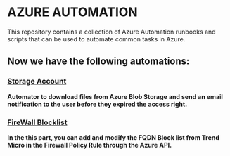 # AZURE AUTOMATION


This repository contains a collection of Azure Automation runbooks and scripts that can be used to automate common tasks in Azure.

## Now we have the following automations:

### [Storage Account](Storage_account)
**Automator to download files from Azure Blob Storage and send an email notification to the user before they expired the access right.**

### [FireWall Blocklist](FireWall_Blocklist)
**In the this part, you can add and modify the FQDN Block list from Trend Micro in the Firewall Policy Rule through the Azure API.**